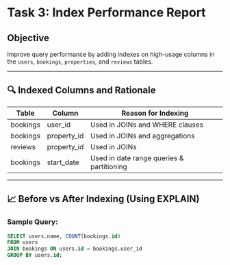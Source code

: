 # Task 3: Index Performance Report

## Objective

Improve query performance by adding indexes on high-usage columns in the `users`, `bookings`, `properties`, and `reviews` tables.

---

## 🔍 Indexed Columns and Rationale

| Table      | Column        | Reason for Indexing                     |
|------------|---------------|-----------------------------------------|
| bookings   | user_id       | Used in JOINs and WHERE clauses         |
| bookings   | property_id   | Used in JOINs and aggregations          |
| reviews    | property_id   | Used in JOINs                           |
| bookings   | start_date    | Used in date range queries & partitioning|

---

## 📈 Before vs After Indexing (Using EXPLAIN)

### Sample Query:
```sql
SELECT users.name, COUNT(bookings.id)
FROM users
JOIN bookings ON users.id = bookings.user_id
GROUP BY users.id;
